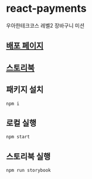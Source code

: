 # react-payments

우아한테크코스 레벨2 장바구니 미션

## [배포 페이지](https://react-shopping-cart-git-step2-guridaek.vercel.app/)

## [스토리북](https://6463267aee5d3c7105342735-ztzgkdfyjm.chromatic.com)

## 패키지 설치

```
npm i
```

## 로컬 실행

```
npm start
```

## 스토리북 실행

```
npm run storybook
```
